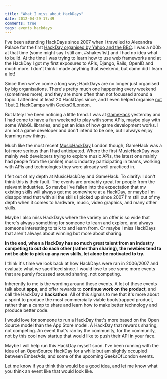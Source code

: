 ```yaml
---

title: "What I miss about HackDays"
date: 2012-04-29 17:49
comments: true
tags: events hackdays
---
```


I've been attending HackDays since 2007 when I travelled to Alexandra Palace for the first [HackDay organised by Yahoo and the BBC](http://upcoming.yahoo.com/event/173371/LONDON/London/Yahoo-BBC-Hackday-2007/Alexandra-Palace/). I was a n00b at that time (some might say I still am, #shakesfist) and I had no idea what to build. At the time I was trying to learn how to use web frameworks and at the HackDay I got my first exposures to APIs, Django, Rails, OpenID and much more. I don't think I made anything that weekend, but damn did I learn a lot!

Since then we've come a long way; HackDays are no longer just organised by big organisations. There's pretty much one happening every weekend (sometimes more), and they are more often than not focussed around a topic. I attended at least 20 HackDays since, and I even helped organise [not 1 but 2 HackCamps](http://www.hackcamp.org.uk/) with [GeeksOfLondon](http://geeksoflondon.com).

But lately I've been noticing a little trend. I was at [GameHack](http://www.gamehack.co.uk/) yesterday and I had come to have a fun weekend to play with some APIs, maybe play with some WebGL libraries, and get an idea of how game development works. I am not a game developer and don't intend to be one, but I always enjoy learning new things.

<!-- more -->

Much like the most recent [MusicHackDay](http://musichackday.org/) London though, GameHack was a lot more serious than I had anticipated. Where the first MusicHackDay was mainly web developers trying to explore music APIs, the latest one mainly had people from the (online) music industry participating in teams, working with APIs and technologies they were already well practiced in.

I felt out of my depth at MusicHackDay and GameHack. To clarify: I don't think this is their fault. The events are probably great for people from the relevant industries. So maybe I've fallen into the expectation that my existing skills will always get me somewhere at a HackDay, or maybe I'm disappointed that with all the skills I picked up since 2007 I'm still out of my depth when it comes to hardware, music, video graphics, and many other skills.

Maybe I also miss HackDays where the variety on offer is so wide that there's always something for someone to learn and explore, and always someone interesting to talk to and learn from. Or maybe I miss HackDays that aren't always about winning but more about sharing.

**In the end, when a HackDay has so much great talent from an industry competing to out do each other (rather than sharing), the newbies tend to not be able to pick up any new skills, let alone be motivated to try.**

I think it's time we look back at how HackDays were ran in 2006/2007 and evaluate what we sacrificed since. I would love to see some more events that are purely focussed around sharing, not competing.

Inherently to me is the wording around these events. A lot of these events talk about **apps**, and offer rewards to **continue work on the product**, and call the HackDay a **hackathon**. All of this signals to me that it's more about a sprint to produce the most commercially viable bootstrapped product, rather than a camp to share and learn how to make better technology and produce better code.

I would love for someone to run a HackDay that's more based on the Open Source model than the App Store model. A HackDay that rewards sharing, not competing. An event that's ran by the community, for the community, not by this cool new startup that would like to push their API in your face.

Maybe I will help run this HackDay myself soon. I've been running with the idea of an OpenSource HackDay for a while but am slightly occupied between EmberAds, and some of the upcoming GeeksOfLondon events.

Let me know if you think this would be a good idea, and let me know what you think an event like that would look like.